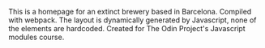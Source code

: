 This is a homepage for an extinct brewery based in Barcelona. Compiled with webpack. The layout is dynamically generated by Javascript, none of the elements are hardcoded. Created for The Odin Project's Javascript modules course.
